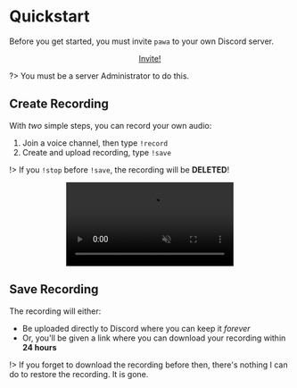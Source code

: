 # Quickstart

Before you get started, you must invite `pawa` to your own Discord server.

<div align="center">

  [Invite!](https://discordapp.com/oauth2/authorize?client_id=338897906524225538&scope=bot&permissions=101731328 ':class=theme-button')

</div>

?> You must be a server Administrator to do this.

## Create Recording

With _two_ simple steps, you can record your own audio:

1. Join a voice channel, then type `!record`
1. Create and upload recording, type `!save`

!> If you `!stop` before `!save`, the recording will be **DELETED**!

<div align="center">
  <video loop muted controls>
    <source src="_media/pawa-howto.webm" type="video/webm">
    <source src="_media/pawa-howto.mp4" type="video/mp4">
  </video>
</div>

## Save Recording

The recording will either:

* Be uploaded directly to Discord where you can keep it _forever_
* Or, you'll be given a link where you can download your recording within **24 hours**

!> If you forget to download the recording before then, there's nothing I can do to restore the recording. It is gone.

